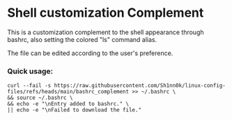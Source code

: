 # Shell customization Complement
This is a customization complement to the shell appearance through bashrc, also setting the colored "ls" command alias. 

The file can be edited according to the user's preference.

### Quick usage:
```
curl --fail -s https://raw.githubusercontent.com/Sh1nn0k/linux-config-files/refs/heads/main/bashrc_complement >> ~/.bashrc \
&& source ~/.bashrc \
&& echo -e "\nEntry added to bashrc." \
|| echo -e "\nFailed to download the file."
```
